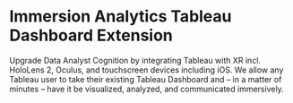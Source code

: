# Immersion Analytics Tableau Dashboard Extension
Upgrade Data Analyst Cognition by integrating Tableau with XR incl. HoloLens 2, Oculus, and touchscreen devices including iOS. We allow any Tableau user to take their existing Tableau Dashboard and – in a matter of minutes – have it be visualized, analyzed, and communicated immersively.




